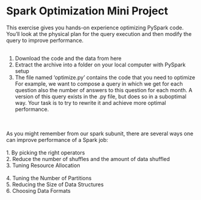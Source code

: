 # Spark Optimization Mini Project

This exercise gives you hands-on experience optimizing PySpark code. You’ll look at the
physical plan for the query execution and then modify the query to improve performance.<br/>
<br/>
1. Download the code and the data from here
2. Extract the archive into a folder on your local computer with PySpark setup
3. The file named ‘optimize.py’ contains the code that you need to optimize
For example, we want to compose a query in which we get for each question also the
number of answers to this question for each month. A version of this query exists in the .py
file, but does so in a suboptimal way. Your task is to try to rewrite it and achieve more
optimal performance.
<br/>
<br/>
As you might remember from our spark subunit, there are several ways one can improve
performance of a Spark job:<br/>
<br/>
1. By picking the right operators <br/>
2. Reduce the number of shuffles and the amount of data shuffled <br/>
3. Tuning Resource Allocation<br/><br/>
4. Tuning the Number of Partitions<br/>
5. Reducing the Size of Data Structures<br/>
6. Choosing Data Formats
